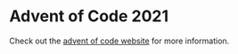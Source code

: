 # Advent of Code 2021

Check out the [advent of code website](https://www.adventofcode.com/) for more
information.

